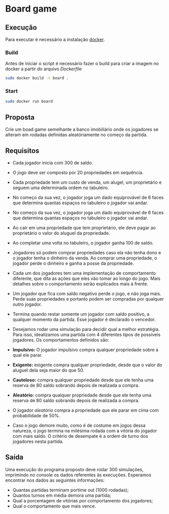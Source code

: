 # Board game

## Execução

Para executar é necessário a instalação [docker](https://www.docker.com/).

### Build
Antes de iniciar o script é necessário fazer o build para criar a imagem no docker a partir do arquivo *Dockerfile*
```bash
sudo docker build -t board .
```
### Start
```bash
sudo docker run board
```

## Proposta
Crie um boad game semelhante a banco imobiliário onde os jogadores se alteram em rodadas definidas aleatóriamente no começo da partida.

## Requisitos
- Cada jogador inicia com 300 de saldo.
- O jogo deve ser composto por 20 propriedades em sequência.
- Cada propriedade tem um custo de venda, um alugel, um proprietário e seguem uma determinada ordem no tabuleiro.
- No começo da sua vez, o jogador joga um dado equiprovável de 6 faces que determina quantas espaços no tabuleiro o jogador vai andar.
- No começo da sua vez, o jogador joga um dado equiprovável de 6 faces que determina quantas espaços no
tabuleiro o jogador vai andar.
- Ao cair em uma propriedade que tem proprietário, ele deve pagar ao proprietário o valor do aluguel da propriedade.
- Ao completar uma volta no tabuleiro, o jogador ganha 100 de saldo.
- Jogadores só podem comprar propriedades caso ela não tenha dono e o jogador tenha o dinheiro da venda. Ao comprar uma propriedade, o jogador perde o dinheiro e ganha a posse da propriedade.
- Cada um dos jogadores tem uma implementação de comportamento diferente, que dita as ações que eles vão tomar ao longo do jogo. Mais detalhes sobre o comportamento serão explicados mais à frente.
- Um jogador que fica com saldo negativo perde o jogo, e não joga mais. Perde suas propriedades e portanto podem ser compradas por qualquer outro jogador.
- Termina quando restar somente um jogador com saldo positivo, a qualquer momento da partida. Esse jogador é declarado o vencedor.

- Desejamos rodar uma simulação para decidir qual a melhor estratégia. Para isso, idealizamos uma partida com 4 diferentes tipos de possíveis jogadores. Os comportamentos definidos são:

- **Impulsivo:** O jogador impulsivo compra qualquer propriedade sobre a qual ele parar.
- **Exigente:** exigente compra qualquer propriedade, desde que o valor do aluguel dela seja maior do que 50.
- **Cauteloso:** compra qualquer propriedade desde que ele tenha uma reserva de 80 saldo sobrando depois de realizada a compra.
- **Aleatório:** compra qualquer propriedade desde que ele tenha uma reserva de 80 saldo sobrando depois de realizada a compra.

- O jogador *aleatório* compra a propriedade que ele parar em cima com probabilidade de 50%.
- Caso o jogo demore muito, como é de costume em jogos dessa natureza, o jogo termina na milésima rodada com a vitória do jogador com mais saldo. O critério de desempate é a ordem de turno dos jogadores nesta
partida.

## Saída
Uma execução do programa proposto deve rodar 300 simulações, imprimindo no console os dados referentes às execuções. Esperamos encontrar nos dados as seguintes informações:

- Quantas partidas terminam portime out (1000 rodadas);
- Quantos turnos em média demora uma partida;
- Qual a porcentagem de vitórias por comportamento dos jogadores;
- Qual o comportamento que mais vence.
